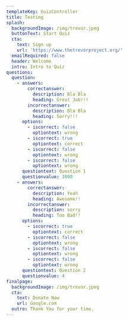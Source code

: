 ```yaml
---
templateKey: QuizController
title: Testing
splash:
  backgroundImage: /img/trevor.jpeg
  buttonText: Start Quiz
  cta:
    text: Sign up
    url: 'https://www.thetrevorproject.org/'
  emailRequired: false
  header: Welcome
  intro: Intro to Quiz
questions:
  question:
    - answers:
        correctanswer:
          description: Bla Bla
          heading: Great Job!!!
        incorrectanswer:
          description: Bla Bla
          heading: Sorry!!!
      options:
        - iscorrect: false
          optiontext: wrong
        - iscorrect: true
          optiontext: correct
        - iscorrect: false
          optiontext: wrong
        - iscorrect: false
          optiontext: wrong
      questiontext: Question 1
      questionvalue: 1000
    - answers:
        correctanswer:
          description: Yeah
          heading: Awesome!!
        incorrectanswer:
          description: sorry
          heading: Too Bad!!
      options:
        - iscorrect: true
          optiontext: correct
        - iscorrect: false
          optiontext: wrong
        - iscorrect: false
          optiontext: wrong
        - iscorrect: false
          optiontext: wrong
      questiontext: Question 2
      questionvalue: 4
finalpage:
  backgroundImage: /img/trevor.jpeg
  cta:
    text: Donate Now
    url: Google.com
  outro: Thank You for your time.
---
```


